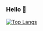 ### Hello 👋

[![Top Langs](https://github-readme-stats.vercel.app/api/top-langs/?username=tomdelie&layout=compact&theme=default&hide=css,html)](https://github.com/anuraghazra/github-readme-stats)
